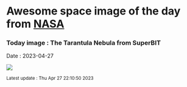 
# Awesome space image of the day from [NASA](https://api.nasa.gov/)

### Today image : The Tarantula Nebula from SuperBIT
Date : 2023-04-27

![](https://apod.nasa.gov/apod/image/2304/SuperBIT_tarantula_1024.png)

<small>Latest update : Thu Apr 27 22:10:50 2023</small>
        